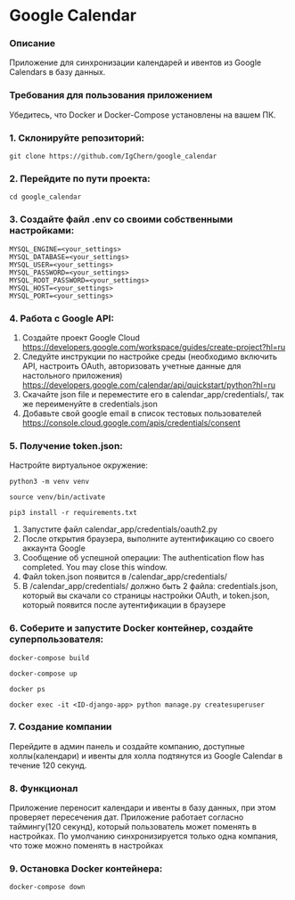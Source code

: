 # Google Calendar

### Описание
Приложение для синхронизации календарей и ивентов из Google Calendars в базу данных.

### Требования для пользования приложением

Убедитесь, что Docker и Docker-Compose установлены на вашем ПК.

### 1. Склонируйте репозиторий:

    git clone https://github.com/IgChern/google_calendar

### 2. Перейдите по пути проекта:

    cd google_calendar

### 3. Создайте файл .env со своими собственными настройками:

    MYSQL_ENGINE=<your_settings>
    MYSQL_DATABASE=<your_settings>
    MYSQL_USER=<your_settings>
    MYSQL_PASSWORD=<your_settings>
    MYSQL_ROOT_PASSWORD=<your_settings>
    MYSQL_HOST=<your_settings>
    MYSQL_PORT=<your_settings>

### 4. Работа с Google API:  
1. Создайте проект Google Cloud  
https://developers.google.com/workspace/guides/create-project?hl=ru
2. Следуйте инструкции по настройке среды (необходимо включить API, настроить OAuth, авторизовать учетные данные для настольного приложения)  
https://developers.google.com/calendar/api/quickstart/python?hl=ru
3. Скачайте json file и переместите его в calendar_app/credentials/, так же переименуйте в credentials.json
4. Добавьте свой google email в список тестовых пользователей  
https://console.cloud.google.com/apis/credentials/consent

### 5. Получение token.json:
Настройте виртуальное окружение:  

    python3 -m venv venv 

    source venv/bin/activate   

    pip3 install -r requirements.txt

1. Запустите файл calendar_app/credentials/oauth2.py
2. После открытия браузера, выполните аутентификацию со своего аккаунта Google
3. Сообщение об успешной операции: The authentication flow has completed. You may close this window.
4. Файл token.json появится в /calendar_app/credentials/
5. В /calendar_app/credentials/ должно быть 2 файла: credentials.json, который вы скачали со страницы настройки OAuth, и token.json, который появится после аутентификации в браузере

### 6. Соберите и запустите Docker контейнер, создайте суперпользователя:

    docker-compose build

    docker-compose up

    docker ps

    docker exec -it <ID-django-app> python manage.py createsuperuser

### 7. Создание компании
Перейдите в админ панель и создайте компанию, доступные холлы(календари) и ивенты для холла подтянутся из Google Calendar в течение 120 секунд.

### 8. Функционал
Приложение переносит календари и ивенты в базу данных, при этом проверяет пересечения дат. Приложение работает согласно таймингу(120 секунд), который пользователь может поменять в настройках. По умолчанию синхронизируется только одна компания, что тоже можно поменять в настройках

### 9. Остановка Docker контейнера:

    docker-compose down
